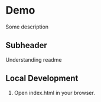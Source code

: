 # Demo
Some description

## Subheader

Understanding readme

## Local Development

1. Open index.html in your browser.